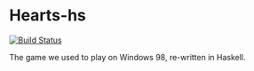# Hearts-hs
[![Build Status](https://travis-ci.org/nadirs/hearts-hs.svg?branch=dev)](https://travis-ci.org/nadirs/hearts-hs)

The game we used to play on Windows 98, re-written in Haskell.

